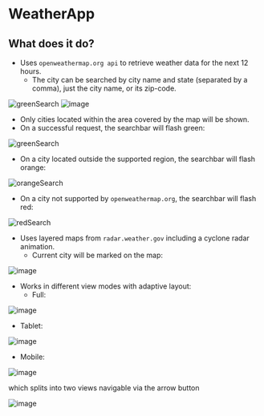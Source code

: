 # WeatherApp
## What does it do?
- Uses `openweathermap.org api` to retrieve weather data for the next 12 hours.
  - The city can be searched by city name and state (separated by a comma), just the city name, or its zip-code.

![greenSearch](https://user-images.githubusercontent.com/10080683/56843040-d44d0300-6850-11e9-9855-d5207a81e0e3.png)
![image](https://user-images.githubusercontent.com/10080683/56843353-46731700-6854-11e9-9e53-fce5f0cfc80e.png)

  - Only cities located within the area covered by the map will be shown.
  - On a successful request, the searchbar will flash green:

![greenSearch](https://user-images.githubusercontent.com/10080683/56843040-d44d0300-6850-11e9-9855-d5207a81e0e3.png)

  - On a city located outside the supported region, the searchbar will flash orange:
  
![orangeSearch](https://user-images.githubusercontent.com/10080683/56843067-2ee65f00-6851-11e9-8d2a-5b4064b414a5.png)

  - On a city not supported by `openweathermap.org`, the searchbar will flash red:
  
![redSearch](https://user-images.githubusercontent.com/10080683/56843039-d44d0300-6850-11e9-92f9-a61d346227b0.png)

- Uses layered maps from `radar.weather.gov` including a cyclone radar animation.
  - Current city will be marked on the map:
  
![image](https://user-images.githubusercontent.com/10080683/56843085-6c4aec80-6851-11e9-9808-88687cd82764.png)

- Works in different view modes with adaptive layout:
  - Full:
  
![image](https://user-images.githubusercontent.com/10080683/56843024-b97a8e80-6850-11e9-9389-f94c06fb1158.png)

  - Tablet:
  
![image](https://user-images.githubusercontent.com/10080683/56843281-6a822880-6853-11e9-92f8-1e37968d44f0.png)

  - Mobile:
  
![image](https://user-images.githubusercontent.com/10080683/56843220-c5ffe680-6852-11e9-8669-879e765875cf.png)

which splits into two views navigable via the arrow button

![image](https://user-images.githubusercontent.com/10080683/56843234-e9c32c80-6852-11e9-8835-35d8e9a9dd36.png)

